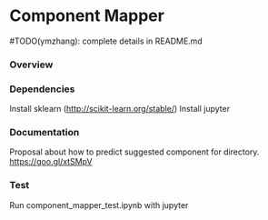 Component Mapper
===========

#TODO(ymzhang): complete details in README.md


### Overview


### Dependencies

Install sklearn (http://scikit-learn.org/stable/)
Install jupyter

### Documentation

Proposal about how to predict suggested component for directory.
https://goo.gl/xtSMpV

### Test

Run component_mapper_test.ipynb with jupyter





